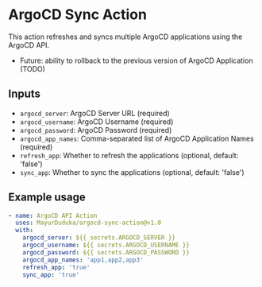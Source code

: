 # ArgoCD Sync Action

This action refreshes and syncs multiple ArgoCD applications using the ArgoCD API.
- Future: ability to rollback to the previous version of ArgoCD Application (TODO)

## Inputs

- `argocd_server`: ArgoCD Server URL (required)
- `argocd_username`: ArgoCD Username (required)
- `argocd_password`: ArgoCD Password (required)
- `argocd_app_names`: Comma-separated list of ArgoCD Application Names (required)
- `refresh_app`: Whether to refresh the applications (optional, default: 'false')
- `sync_app`: Whether to sync the applications (optional, default: 'false')

## Example usage

```yaml
- name: ArgoCD API Action
  uses: MayurDuduka/argocd-sync-action@v1.0
  with:
    argocd_server: ${{ secrets.ARGOCD_SERVER }}
    argocd_username: ${{ secrets.ARGOCD_USERNAME }}
    argocd_password: ${{ secrets.ARGOCD_PASSWORD }}
    argocd_app_names: 'app1,app2,app3'
    refresh_app: 'true'
    sync_app: 'true'
```